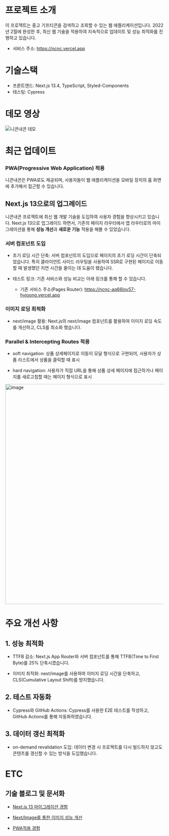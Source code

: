 # 프로젝트 소개

이 프로젝트는 중고 기프티콘을 검색하고 조회할 수 있는 웹 애플리케이션입니다. 2022년 2월에 완성한 후, 최신 웹 기술을 적용하여 지속적으로 업데이트 및 성능 최적화를 진행하고 있습니다.

- 서비스 주소: https://ncnc.vercel.app

# 기술스택

- 프론트엔드: Next.js 13.4, TypeScript, Styled-Components
- 테스팅: Cypress

# 데모 영상

![니콘내콘 데모](https://github.com/hyjoong/ncnc/assets/70426440/0c0dc232-25ea-4373-90d7-76f95e8581df)

# 최근 업데이트

### PWA(Progressive Web Application) 적용

니콘내콘은 PWA로도 제공되며, 사용자들이 웹 애플리케이션을 모바일 장치의 홈 화면에 추가해서 접근할 수 있습니다.

## Next.js 13으로의 업그레이드

니콘내콘 프로젝트에 최신 웹 개발 기술을 도입하여 사용자 경험을 향상시키고 있습니다. Next.js 13으로 업그레이드 하면서, 기존의 페이지 라우터에서 앱 라우터로의 마이그레이션을 통해 **성능 개선**과 **새로운 기능** 적용을 해볼 수 있었습니다.

### 서버 컴포넌트 도입

- 초기 로딩 시간 단축: 서버 컴포넌트의 도입으로 페이지의 초기 로딩 시간이 단축되었습니다. 특히 클라이언트 사이드 라우팅을 사용하여 SSR로 구현된 페이지로 이동할 때 발생했던 지연 시간을 줄이는 데 도움이 됐습니다.

- 테스트 링크: 기존 서비스와 성능 비교는 아래 링크를 통해 할 수 있습니다.
  - 기존 서비스 주소(Pages Router): https://ncnc-aq66lov57-hyjoong.vercel.app

### 이미지 로딩 최적화

- next/image 활용: Next.js의 next/image 컴포넌트를 활용하여 이미지 로딩 속도를 개선하고, CLS를 최소화 했습니다.

### Parallel & Intercepting Routes 적용

- soft navigation: 상품 상세페이지로 이동이 모달 형식으로 구현되어, 사용자가 상품 리스트에서 상품을 클릭할 때 표시

- hard navigation: 사용자가 직접 URL을 통해 상품 상세 페이지에 접근하거나 페이지를 새로고침할 때는 페이지 형식으로 표시

<img width="700" alt="image" src="https://github.com/hyjoong/ncnc/assets/70426440/c07a4d70-58f1-4adc-ad0a-f563187b10ba">

<br/>

# 주요 개선 사항

## 1. 성능 최적화

- TTFB 감소: Next.js App Router와 서버 컴포넌트를 통해 TTFB(Time to First Byte)를 25% 단축시켰습니다.

- 이미지 최적화: next/image를 사용하여 이미지 로딩 시간을 단축하고, CLS(Cumulative Layout Shift)를 방지했습니다.

## 2. 테스트 자동화

- Cypress와 GitHub Actions: Cypress를 사용한 E2E 테스트를 작성하고, GitHub Actions를 통해 자동화하였습니다.

## 3. 데이터 갱신 최적화

- on-demand revalidation 도입: 데이터 변경 시 프로젝트를 다시 빌드하지 않고도 콘텐츠를 갱신할 수 있는 방식을 도입했습니다.

# ETC

## 기술 블로그 및 문서화

- [Next.js 13 마이그레이션 경험](https://velog.io/@hyunjoong/Next.js-13-pages-app-directory-리펙토링)

- [Next/Image를 통한 이미지 성능 개선](https://velog.io/@hyunjoong/NextImage-optimization-chache-skeleton)

- [PWA적용 경험](https://velog.io/@hyunjoong/Next.js-프로젝트-PWA-구축하기)

